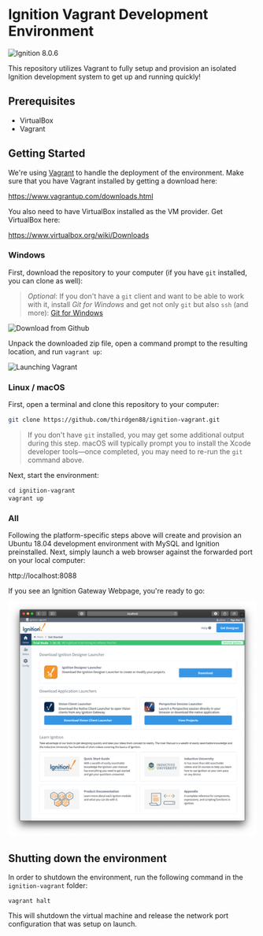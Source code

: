 # Ignition Vagrant Development Environment

![Ignition 8.0.6](https://img.shields.io/badge/ignition-8.0.6-green.svg)

This repository utilizes Vagrant to fully setup and provision an isolated Ignition development system to get up and running quickly!

## Prerequisites

* VirtualBox
* Vagrant

## Getting Started

We're using [Vagrant](http://www.vagrantup.com) to handle the deployment of the environment.  Make sure that you have Vagrant installed by getting a download here:

https://www.vagrantup.com/downloads.html

You also need to have VirtualBox installed as the VM provider.  Get VirtualBox here:

https://www.virtualbox.org/wiki/Downloads

### Windows

First, download the repository to your computer (if you have `git` installed, you can clone as well):
> *Optional*: If you don't have a `git` client and want to be able to work with it, install *Git for Windows* 
> and get not only `git` but also `ssh` (and more):  [Git for Windows](https://git-for-windows.github.io)

![Download from Github](images/download_from_github.png)

Unpack the downloaded zip file, open a command prompt to the resulting location, and run `vagrant up`:

![Launching Vagrant](images/launching_vagrant.png)



### Linux / macOS

First, open a terminal and clone this repository to your computer:

```bash
git clone https://github.com/thirdgen88/ignition-vagrant.git
```

> If you don't have `git` installed, you may get some additional output during this step.  macOS will typically prompt you to install the Xcode developer tools—once completed, you may need to re-run the `git` command above.

Next, start the environment:

```shell
cd ignition-vagrant
vagrant up
```


### All

Following the platform-specific steps above will create and provision an Ubuntu 18.04 development environment with MySQL and Ignition preinstalled.  Next, simply launch a web browser against the forwarded port on your local computer:

http://localhost:8088

If you see an Ignition Gateway Webpage, you're ready to go:

![Ignition Home Page](images/ignition_home_page.png)

## Shutting down the environment

In order to shutdown the environment, run the following command in the `ignition-vagrant` folder:

```shell
vagrant halt
```

This will shutdown the virtual machine and release the network port configuration that was setup on launch.
